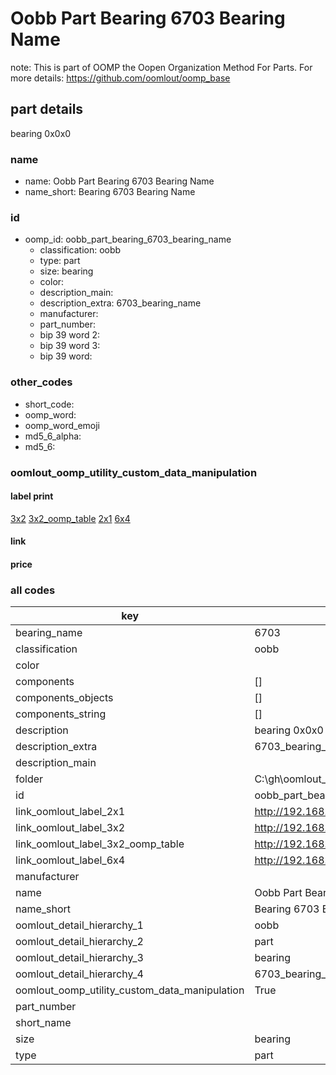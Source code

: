 # Oobb Part Bearing 6703 Bearing Name  

note: This is part of OOMP the Oopen Organization Method For Parts. For more details: https://github.com/oomlout/oomp_base

##  part details
  



bearing 0x0x0



### name
* name: Oobb Part Bearing 6703 Bearing Name
* name_short: Bearing 6703 Bearing Name
### id
* oomp_id: oobb_part_bearing_6703_bearing_name
  * classification: oobb
  * type: part
  * size: bearing
  * color: 
  * description_main: 
  * description_extra: 6703_bearing_name
  * manufacturer: 
  * part_number: 
  * bip 39 word 2: 
  * bip 39 word 3: 
  * bip 39 word: 

### other_codes
* short_code: 
* oomp_word: 
* oomp_word_emoji 
* md5_6_alpha: 
* md5_6: 






### oomlout_oomp_utility_custom_data_manipulation
#### label print
[3x2](http://192.168.1.245:1112/?label=oomp%20)
[3x2_oomp_table](http://192.168.1.108:1112/?label=oomp%20)
[2x1](http://192.168.1.242:1112/?label=oomp%20)
[6x4](http://192.168.1.55:1112/?label=oomp%20)    

#### link

                              

#### price







### all codes 
| key | value |  
| --- | --- |  
| bearing_name | 6703 |  
| classification | oobb |  
| color |  |  
| components | [] |  
| components_objects | [] |  
| components_string | [] |  
| description | bearing 0x0x0 |  
| description_extra | 6703_bearing_name |  
| description_main |  |  
| folder | C:\gh\oomlout_oobb_version_4_generated_parts\parts\oobb_part_bearing_6703_bearing_name |  
| id | oobb_part_bearing_6703_bearing_name |  
| link_oomlout_label_2x1 | http://192.168.1.242:1112/?label=oomp%20 |  
| link_oomlout_label_3x2 | http://192.168.1.245:1112/?label=oomp%20 |  
| link_oomlout_label_3x2_oomp_table | http://192.168.1.108:1112/?label=oomp%20 |  
| link_oomlout_label_6x4 | http://192.168.1.55:1112/?label=oomp%20 |  
| manufacturer |  |  
| name | Oobb Part Bearing 6703 Bearing Name |  
| name_short | Bearing 6703 Bearing Name |  
| oomlout_detail_hierarchy_1 | oobb |  
| oomlout_detail_hierarchy_2 | part |  
| oomlout_detail_hierarchy_3 | bearing |  
| oomlout_detail_hierarchy_4 | 6703_bearing_name |  
| oomlout_oomp_utility_custom_data_manipulation | True |  
| part_number |  |  
| short_name |  |  
| size | bearing |  
| type | part |  
